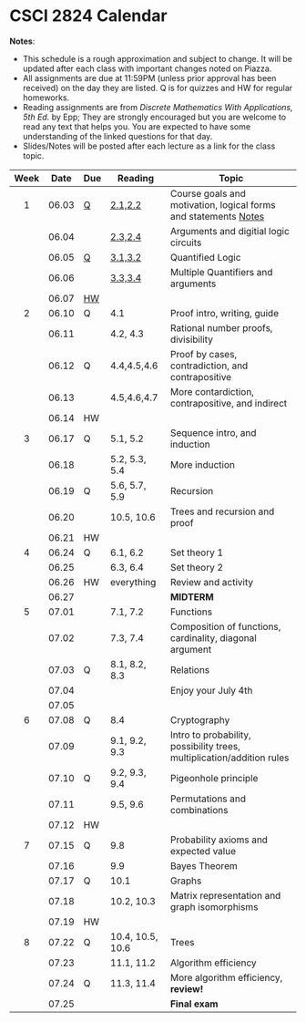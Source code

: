 # CSCI 2824 Calendar

**Notes**:
- This schedule is a rough approximation and subject to change. It will be updated after each class with important changes noted on Piazza. 
- All assignments are due at 11:59PM (unless prior approval has been received) on the day they are listed. Q is for quizzes and HW for regular homeworks.
- Reading assignments are from _Discrete Mathematics With Applications, 5th Ed._ by Epp; They are strongly encouraged but you are welcome to read any text that helps you. You are expected to have some understanding of the linked questions for that day. 
- Slides/Notes will be posted after each lecture as a link for the class topic. 

| Week   | Date         | Due |Reading        |                   Topic             	    | 
|:------:|:------------:| ---|----------------| ------------------------------------------|
| 1      | 06.03        | [Q](https://canvas.colorado.edu/courses/49984/quizzes/63928)  | [2.1,2.2](https://github.com/jmbhughes/CSCI2824-Discrete-Structures/blob/master/questions/lecture01.md)         | Course goals and motivation, logical forms and statements [Notes](https://github.com/jmbhughes/CSCI2824-Discrete-Structures/blob/master/notes/lecture01.pdf)    |
|        | 06.04        |    |[2.3,2.4](https://github.com/jmbhughes/CSCI2824-Discrete-Structures/blob/master/questions/lecture02.md)         | Arguments and digitial logic circuits					  | 
|        | 06.05        | [Q](https://canvas.colorado.edu/courses/49984/quizzes/64544)  |[3.1,3.2](https://github.com/jmbhughes/CSCI2824-Discrete-Structures/blob/master/questions/lecture03.md)         | Quantified Logic      |
|        | 06.06        |    |[3.3,3.4](https://github.com/jmbhughes/CSCI2824-Discrete-Structures/blob/master/questions/lecture04.md)         | Multiple Quantifiers and arguments                  |
|        | 06.07        | [HW](https://github.com/jmbhughes/CSCI2824-Discrete-Structures/blob/master/homework/hw1.pdf) |                | |
| 2      | 06.10        | Q  |4.1             | Proof intro, writing, guide              |	
|        | 06.11        |    |4.2, 4.3        | Rational number proofs, divisibility	      |
|        | 06.12        | Q  |4.4,4.5,4.6     | Proof by cases, contradiction, and contrapositive        |	
|        | 06.13        |    |4.5,4.6,4.7     | More contardiction, contrapositive, and indirect               |
|        | 06.14        | HW |                | |
|  3     | 06.17        | Q  |5.1, 5.2        | Sequence intro, and induction          |
|        | 06.18        |    |5.2, 5.3, 5.4   | More induction      |	
|        | 06.19        | Q  |5.6, 5.7, 5.9   |	Recursion     |
|        | 06.20        |    |10.5, 10.6      | Trees and recursion and proof	  |	
|        | 06.21        | HW |                | |
| 4      | 06.24        | Q  |6.1, 6.2        |	Set theory 1		  |
|        | 06.25        |    |6.3, 6.4        | Set theory 2	  		  |	
|        | 06.26        | HW |everything      | Review and activity		  		  |	
|        | 06.27        |    |                | **MIDTERM**        |
| 5      | 07.01        |    |7.1, 7.2        | Functions     |
|        | 07.02        |    |7.3, 7.4        | Composition of functions, cardinality, diagonal argument  |	
|        | 07.03        | Q  |8.1, 8.2, 8.3   | Relations         |	
|        | 07.04        |    |                | Enjoy your July 4th				  |	
|        | 07.05        |    |                | |
| 6      | 07.08        | Q  |8.4             | Cryptography            |	
|        | 07.09        |    |9.1, 9.2, 9.3   | Intro to probability, possibility trees, multiplication/addition rules   |	
|        | 07.10        | Q  |9.2, 9.3, 9.4   | Pigeonhole principle 			  |	
|        | 07.11        |    |9.5, 9.6        | Permutations and combinations                          |	
|        | 07.12        | HW |                | |
| 7      | 07.15        | Q  |9.8             | Probability axioms and expected value                      |	
|        | 07.16        |    |9.9             | Bayes Theorem 			  	    |	
|        | 07.17        | Q  |10.1            | Graphs					  |	
|        | 07.18        |    |10.2, 10.3      | Matrix representation and graph isomorphisms                      |	
|        | 07.19        | HW |                | |
| 8      | 07.22        | Q  |10.4, 10.5, 10.6| Trees              |	
|        | 07.23        |    |11.1, 11.2   	  |  Algorithm efficiency      |	
|        | 07.24        | Q  |11.3, 11.4      |  More algorithm efficiency, **review!**                  |	
|        | 07.25        |    |                |	 **Final exam**      |	
